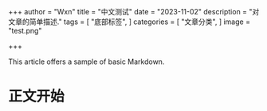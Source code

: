 +++
author = "Wxn"
title = "中文测试"
date = "2023-11-02"
description = "对文章的简单描述."
tags = [
	"底部标签",
]
categories = [
    "文章分类",
]
image = "test.png"

+++

This article offers a sample of basic Markdown.
<!--more-->

# 正文开始